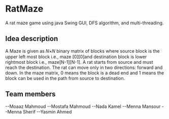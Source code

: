 # RatMaze

A rat maze game using java Swing GUI, DFS algorithm, and multi-threading.

## Idea description

A Maze is given as 𝑁×𝑁 binary matrix of blocks where source block is the upper left most block 
i.e., maze [0][0]and destination block is lower rightmost block i.e., maze[N-1][N-1]. 
A rat starts from source and must reach the destination.
The rat can move only in two directions: forward and down. 
In the maze matrix, 0 means the block is a dead end and 1 means the block can be used in the path from source to destination.

## Team members

--Moaaz Mahmoud
--Mostafa Mahmoud
--Nada Kamel
--Menna Mansour
--Menna Sherif
--Yasmin Ahmed

